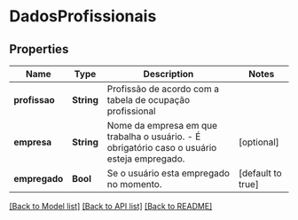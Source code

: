 # DadosProfissionais

## Properties
Name | Type | Description | Notes
------------ | ------------- | ------------- | -------------
**profissao** | **String** | Profissão de acordo com a tabela de ocupação profissional | 
**empresa** | **String** | Nome da empresa em que trabalha o usuário.  - É obrigatório caso o usuário esteja empregado. | [optional] 
**empregado** | **Bool** | Se o usuário esta empregado no momento. | [default to true]

[[Back to Model list]](../README.md#documentation-for-models) [[Back to API list]](../README.md#documentation-for-api-endpoints) [[Back to README]](../README.md)


